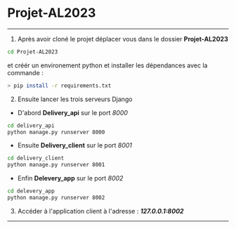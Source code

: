 # Projet-AL2023
***
1. Après avoir cloné le projet déplacer vous dans le dossier **Projet-AL2023**
~~~bash
cd Projet-AL2023
~~~
et créér un environement python et installer les dépendances avec la commande :

~~~bash
> pip install -r requirements.txt
~~~

2. Ensuite lancer les trois serveurs Django
* D'abord **Delivery_api** sur le port _8000_

~~~bash
cd delivery_api
python manage.py runserver 8000
~~~

* Ensuite **Delivery_client** sur le port _8001_

~~~bash
cd delivery_client
python manage.py runserver 8001
~~~

* Enfin **Delevery_app** sur le port _8002_

~~~bash
cd delevery_app
python manage.py runserver 8002
~~~

3. Accéder à l'application client à l'adresse : ___127.0.0.1:8002___

---
